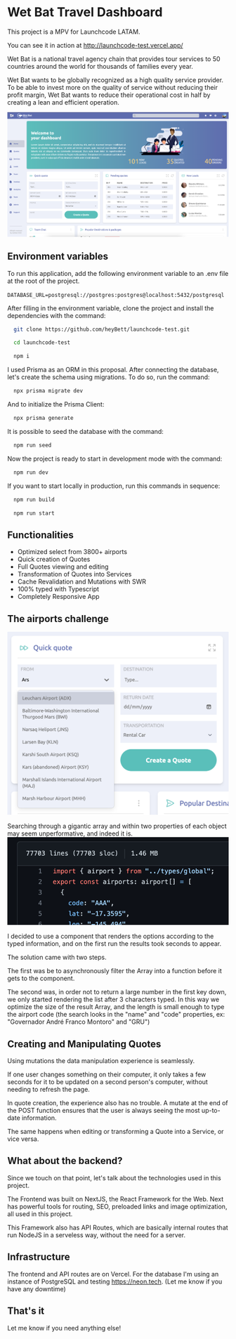 # Wet Bat Travel Dashboard

This project is a MPV for Launchcode LATAM.

You can see it in action at http://launchcode-test.vercel.app/

Wet Bat is a national travel agency chain that provides tour services to 50 countries around the world for thousands of families every year.

Wet Bat wants to be globally recognized as a high quality service provider. To be able to invest more on the quality of service without reducing their profit margin, Wet Bat wants to reduce their operational cost in half by creating a lean and efficient operation.

![Screenshot](https://raw.githubusercontent.com/heyBett/launchcode-test/master/public/images/documentation/screenshot.png)

## Environment variables

To run this application, add the following environment variable to an .env file at the root of the project.

`DATABASE_URL=postgresql://postgres:postgres@localhost:5432/postgresql`

After filling in the environment variable, clone the project and install the dependencies with the command:

```bash
  git clone https://github.com/heyBett/launchcode-test.git
```

```bash
  cd launchcode-test
```

```bash
  npm i
```

I used Prisma as an ORM in this proposal. After connecting the database, let's create the schema using migrations. To do so, run the command:

```bash
  npx prisma migrate dev
```

And to initialize the Prisma Client:

```bash
  npx prisma generate
```

It is possible to seed the database with the command:

```bash
  npm run seed
```

Now the project is ready to start in development mode with the command:

```bash
  npm run dev
```

If you want to start locally in production, run this commands in sequence:

```bash
  npm run build
```

```bash
  npm run start
```

## Functionalities

- Optimized select from 3800+ airports
- Quick creation of Quotes
- Full Quotes viewing and editing
- Transformation of Quotes into Services
- Cache Revalidation and Mutations with SWR
- 100% typed with Typescript
- Completely Responsive App

## The airports challenge

![Airports Dropdown](https://raw.githubusercontent.com/heyBett/launchcode-test/master/public/images/documentation/airports.png)

Searching through a gigantic array and within two properties of each object may seem unperformative, and indeed it is.
![Screenshot](https://raw.githubusercontent.com/heyBett/launchcode-test/master/public/images/documentation/lines.png)

I decided to use a component that renders the options according to the typed information, and on the first run the results took seconds to appear.

The solution came with two steps.

The first was be to asynchronously filter the Array into a function before it gets to the component.

The second was, in order not to return a large number in the first key down, we only started rendering the list after 3 characters typed. In this way we optimize the size of the result Array, and the length is small enough to type the airport code (the search looks in the "name" and "code" properties, ex: "Governador André Franco Montoro" and "GRU")

## Creating and Manipulating Quotes

Using mutations the data manipulation experience is seamlessly.

If one user changes something on their computer, it only takes a few seconds for it to be updated on a second person's computer, without needing to refresh the page.

In quote creation, the experience also has no trouble. A mutate at the end of the POST function ensures that the user is always seeing the most up-to-date information.

The same happens when editing or transforming a Quote into a Service, or vice versa.

## What about the backend?

Since we touch on that point, let's talk about the technologies used in this project.

The Frontend was built on NextJS, the React Framework for the Web. Next has powerful tools for routing, SEO, preloaded links and image optimization, all used in this project.

This Framework also has API Routes, which are basically internal routes that run NodeJS in a serveless way, without the need for a server.

## Infrastructure

The frontend and API routes are on Vercel. For the database I'm using an instance of PostgreSQL and testing https://neon.tech. (Let me know if you have any downtime)

## That's it

Let me know if you need anything else!
